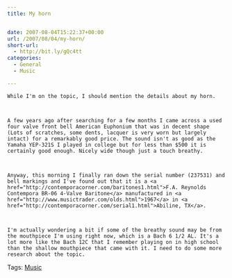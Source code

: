 ```yaml
---
title: My horn


date: 2007-08-04T15:22:37+00:00
url: /2007/08/04/my-horn/
short-url:
  - http://bit.ly/gQc4tt
categories:
  - General
  - Music

---
```

<div class='microid-mailto+http:sha1:d95413fdd2e918cc5cf2fe400d2270166bb57085'>
  
    While I'm on the topic, I should mention the details about my horn.
  
  
  
    A few years ago after searching for a few months I came across a used four valve front bell American Euphonium that was in decent shape (Lots of scratches, some dents, lacquer is very worn but largely intact) for a remarkably good price. The sound isn't as good as the Yamaha YEP-321S I played in college but for less than $500 it is certainly good enough. Nicely wide though just a touch breathy.
  
  
  
    Anyway, this morning I finally ran down the serial number (237531) and bell markings and I've found out that it is a <a href="http://contemporacorner.com/baritones1.html">F.A. Reynolds Contempora BR-06 4-Valve Baritone</a> manufactured in <a href="http://www.musictrader.com/olds.html">1967</a> in <a href="http://contemporacorner.com/serial1.html">Abiline, TX</a>.
  
  
  
    I'm actually wondering a bit if some of the breathy sound may be from the mouthpiece I'm using right now, which is a Bach 6 1/2 AL. It's a lot more like the Bach 12C that I remember playing on in high school than the shallow mouthpiece that came with it. I need to do some more research about the topic.
  
</div>

<div class="st-post-tags">
  Tags: <a href="http://www.cavort.org/tag/music/" title="Music" rel="tag">Music</a><br />
</div>